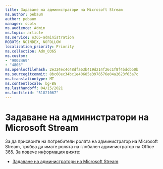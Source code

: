 ```yaml
---
title: Задаване на администратори на Microsoft Stream
ms.author: pebaum
author: pebaum
manager: scotv
ms.audience: Admin
ms.topic: article
ms.service: o365-administration
ROBOTS: NOINDEX, NOFOLLOW
localization_priority: Priority
ms.collection: Adm_O365
ms.custom:
- "9002469"
- "4805"
ms.openlocfilehash: 2e324ec4c48dfa63b419d214f26c1f8f4bdcbb0b
ms.sourcegitcommit: 8bc60ec34bc1e40685e3976576e04a2623f63a7c
ms.translationtype: MT
ms.contentlocale: bg-BG
ms.lasthandoff: 04/15/2021
ms.locfileid: "51821067"
---
```

# <a name="assign-microsoft-stream-admins"></a>Задаване на администратори на Microsoft Stream

За да присвоите на потребители ролята на администратор на Microsoft Stream, трябва да имате ролята на глобален администратор на Office 365. За повече информация вижте:

- [Задаване на администратори на Microsoft Stream](https://docs.microsoft.com/stream/assign-administrator-user-role)
